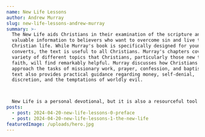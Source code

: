 ```yaml
---
name: New Life Lessons
author: Andrew Murray
slug: new-life-lessons-andrew-murray
summary: >-
  The New Life aids Christians in their examination of the scripture and offers
  valuable information to believers who want to overcome sin and live the
  Christian life. While Murray's book is specifically designed for young
  converts, the text is useful to all Christians. Murray's chapters cover a
  variety of different topics that Christians, particularly those new to the
  faith, will find remarkably helpful. Murray discusses how Christians should
  approach the tasks of missionary work, prayer, confession, and baptism. The
  text also provides practical guidance regarding money, self-denial,
  discretion, and the temptations of worldly evil.



  New Life is a personal devotional, but it is also a resourceful tool for large congregations, small groups, and prayer meetings. The text is simply and easy to understand, and while each individual entry is rather short, Murray supplies substantial scriptural reference for further exploration.
posts:
  - post: 2024-04-20-new-life-lessons-0-preface
  - post: 2024-04-20-new-life-lessons-1-the-new-life
featuredImage: /uploads/hero.jpg
---
```

